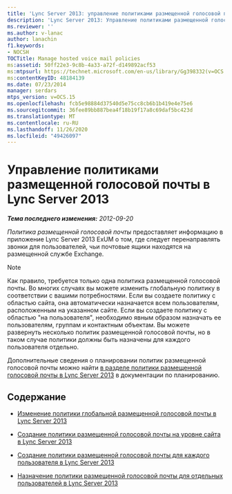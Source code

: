 ```yaml
---
title: 'Lync Server 2013: управление политиками размещенной голосовой почты'
description: 'Lync Server 2013: Управление политиками размещенной голосовой почты.'
ms.reviewer: ''
ms.author: v-lanac
author: lanachin
f1.keywords:
- NOCSH
TOCTitle: Manage hosted voice mail policies
ms:assetid: 50ff22e3-9c8b-4a33-a72f-d149892acf53
ms:mtpsurl: https://technet.microsoft.com/en-us/library/Gg398332(v=OCS.15)
ms:contentKeyID: 48184139
ms.date: 07/23/2014
manager: serdars
mtps_version: v=OCS.15
ms.openlocfilehash: fcb5e98884d37540d5e75cc8cb6b1b419e4e75e6
ms.sourcegitcommit: 36fee89bb887bea4f18b19f17a8c69daf5bc423d
ms.translationtype: MT
ms.contentlocale: ru-RU
ms.lasthandoff: 11/26/2020
ms.locfileid: "49426097"
---
```

# <a name="manage-hosted-voice-mail-policies-in-lync-server-2013"></a>Управление политиками размещенной голосовой почты в Lync Server 2013

<div data-xmlns="http://www.w3.org/1999/xhtml">

<div class="topic" data-xmlns="http://www.w3.org/1999/xhtml" data-msxsl="urn:schemas-microsoft-com:xslt" data-cs="https://msdn.microsoft.com/">

<div data-asp="https://msdn2.microsoft.com/asp">



</div>

<div id="mainSection">

<div id="mainBody">

<span> </span>

_**Тема последнего изменения:** 2012-09-20_

*Политика размещенной голосовой почты* предоставляет информацию в приложение Lync Server 2013 ExUM о том, где следует перенаправлять звонки для пользователей, чьи почтовые ящики находятся на размещенной службе Exchange.

<div>


> [!NOTE]  
> Как правило, требуется только одна политика размещенной голосовой почты. Во многих случаях вы можете изменить глобальную политику в соответствии с вашими потребностями. Если вы создаете политику с областью сайта, она автоматически назначается всем пользователям, расположенным на указанном сайте. Если вы создаете политику с областью "на пользователя", необходимо явным образом назначать ее пользователям, группам и контактным объектам. Вы можете развернуть несколько политик размещенной голосовой почты, но в таком случае политики должны быть назначены для каждого пользователя отдельно.



</div>

Дополнительные сведения о планировании политик размещенной голосовой почты можно найти [в разделе политики размещенной голосовой почты в Lync Server 2013](lync-server-2013-hosted-voice-mail-policies.md) в документации по планированию.

<div>

## <a name="in-this-section"></a>Содержание

  - [Изменение политики глобальной размещенной голосовой почты в Lync Server 2013](lync-server-2013-modify-the-global-hosted-voice-mail-policy.md)

  - [Создание политики размещенной голосовой почты на уровне сайта в Lync Server 2013](lync-server-2013-create-a-site-level-hosted-voice-mail-policy.md)

  - [Создание политики размещенной голосовой почты для каждого пользователя в Lync Server 2013](lync-server-2013-create-a-per-user-hosted-voice-mail-policy.md)

  - [Назначение политики размещенной голосовой почты для отдельных пользователей в Lync Server 2013](lync-server-2013-assign-a-per-user-hosted-voice-mail-policy.md)

</div>

</div>

<span> </span>

</div>

</div>

</div>

